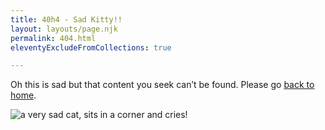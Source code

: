 ```yaml
---
title: 40h4 - Sad Kitty!!
layout: layouts/page.njk
permalink: 404.html
eleventyExcludeFromCollections: true

---
```

Oh this is sad but that content you seek can’t be found. Please go [back to home](/).

![a very sad cat, sits in a corner and cries!](/images/sadcat.gif "kitty is sad!")